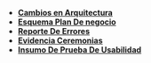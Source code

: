 - **[Cambios en Arquitectura](https://github.com/ZephyrusP2/Botellas-de-Amor/wiki/Cambios-en-Arquitectura#entregable-2)**
- **[Esquema Plan De negocio](https://github.com/ZephyrusP2/Botellas-de-Amor/wiki/Esquema-plan-de-negocio)**
- **[Reporte De Errores](https://github.com/ZephyrusP2/Botellas-de-Amor/wiki/Reporte-de-errores)**
- **[Evidencia Ceremonias](https://github.com/ZephyrusP2/Botellas-de-Amor/wiki/Reuniones)**
- **[Insumo De Prueba De Usabilidad](https://github.com/ZephyrusP2/Botellas-de-Amor/wiki/Insumo-De-Prueba-De-Usabilidad)**
